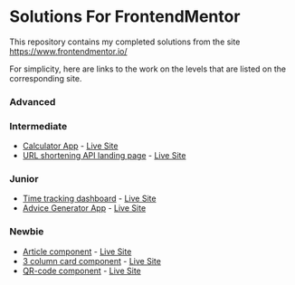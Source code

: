 # Solutions For FrontendMentor
This repository contains my completed solutions from the site https://www.frontendmentor.io/

For simplicity, here are links to the work on the levels that are listed on the corresponding site.



### Advanced

### Intermediate
- [Calculator App](https://github.com/BeemoCode/solutionForFrontendMentor/tree/main/calculator-app/src) - [Live Site](https://calculator-frontendmentor-faleev.netlify.app/)
- [URL shortening API landing page](https://github.com/BeemoCode/solutionForFrontendMentor/tree/main/url-shortening-api) - [Live Site](https://shorten-url-frontendmentor-faleev.netlify.app/)

### Junior

- [Time tracking dashboard](https://github.com/BeemoCode/solutionForFrontendMentor/tree/main/time-tracking-dashboard/src) - [Live Site](https://dashboard-frontendmentor-faleev.netlify.app/)
- [Advice Generator App](https://github.com/BeemoCode/solutionForFrontendMentor/tree/main/advice-generator-app-main/src) - [Live Site](https://advice-frontendmentor-faleev.netlify.app/)

### Newbie

- [Article component](https://github.com/BeemoCode/solutionForFrontendMentor/tree/main/article-preview-component/src) - [Live Site](https://article-component-frontendmentor-faleev.netlify.app/)
- [3 column card component](https://github.com/BeemoCode/solutionForFrontendMentor/tree/main/article-preview-component/src) - [Live Site](https://3col-card-frontendmentor-faleev.netlify.app/)
- [QR-code component](https://github.com/BeemoCode/solutionForFrontendMentor/tree/main/qr-code-component/src) - [Live Site](https://qr-component-frontendmentor-faleev.netlify.app/)
